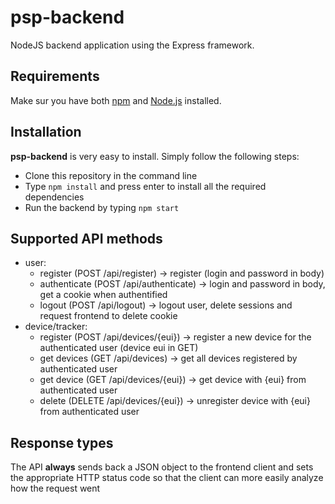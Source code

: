 # psp-backend

NodeJS backend application using the Express framework.

## Requirements

Make sur you have both [npm](https://www.npmjs.com/) and [Node.js](https://nodejs.org/en/) installed.

## Installation

**psp-backend** is very easy to install. Simply follow the following steps:

- Clone this repository in the command line
- Type `npm install` and press enter to install all the required dependencies
- Run the backend by typing `npm start`

## Supported API methods

- user:
  - register (POST /api/register) -> register (login and password in body)
  - authenticate (POST /api/authenticate) -> login and password in body, get a cookie when authentified
  - logout (POST /api/logout) -> logout user, delete sessions and request frontend to delete cookie
- device/tracker:
  - register (POST /api/devices/{eui}) -> register a new device for the authenticated user (device eui in GET)
  - get devices (GET /api/devices) -> get all devices registered by authenticated user
  - get device (GET /api/devices/{eui}) -> get device with {eui} from authenticated user
  - delete (DELETE /api/devices/{eui}) -> unregister device with {eui} from authenticated user

## Response types

The API **always** sends back a JSON object to the frontend client and sets the appropriate HTTP status code so that the client can more easily analyze how the request went

